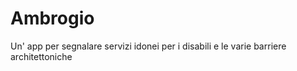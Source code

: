 # Ambrogio
Un' app per segnalare servizi idonei per i disabili e le varie barriere architettoniche 
